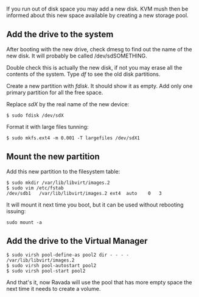 If you run out of disk space you may add a new disk. KVM mush then
be informed about this new space available by creating a new
storage pool.

## Add the drive to the system

After booting with the new drive, check dmesg to find out the
name of the new disk. It will probably be called /dev/sdSOMETHING.

Double check this is actually the new disk, if not you may erase
all the contents of the system. Type _df_ to see the old disk partitions.

Create a new partition with _fdisk_. It should show it as empty. Add only
one primary partition for all the free space.

Replace _sdX_ by the real name of the new device:

    $ sudo fdisk /dev/sdX

Format it with large files tunning:

    $ sudo mkfs.ext4 -m 0.001 -T largefiles /dev/sdX1

## Mount the new partition

Add this new partition to the filesystem table:

    $ sudo mkdir /var/lib/libvirt/images.2
    $ sudo vim /etc/fstab
    /dev/sdb1   /var/lib/libvirt/images.2 ext4  auto    0   3

It will mount it next time you boot, but it can be used without rebooting
issuing:

    sudo mount -a

## Add the drive to the Virtual Manager

    $ sudo virsh pool-define-as pool2 dir - - - - /var/lib/libvirt/images.2
    $ sudo virsh pool-autostart pool2
    $ sudo virsh pool-start pool2

And that's it, now Ravada will use the pool that has more empty space the
next time it needs to create a volume.

